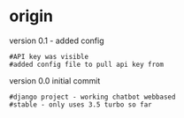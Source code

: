 # origin

version 0.1 - added config

    #API key was visible
    #added config file to pull api key from

version 0.0 initial commit

    #django project - working chatbot webbased
    #stable - only uses 3.5 turbo so far